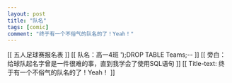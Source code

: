 ```yaml
---
layout: post
title: "队名"
tags: [comic]
comment: "终于有一个不俗气的队名的了！Yeah！"
---
```

[[ 五人足球赛报名表 ]]
[[ 队名：高一4班 ');DROP TABLE Teams;-- ]]
[[ 旁白：给球队起名字曾是一件很难的事，直到我学会了使用SQL语句 ]]
[[ Title-text: 终于有一个不俗气的队名的了！Yeah！ ]]